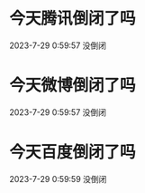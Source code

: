 # 今天腾讯倒闭了吗

2023-7-29 0:59:57 没倒闭

# 今天微博倒闭了吗

2023-7-29 0:59:57 没倒闭

# 今天百度倒闭了吗

2023-7-29 0:59:59 没倒闭

